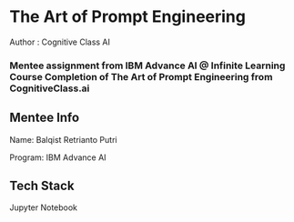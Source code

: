# The Art of Prompt Engineering
Author : Cognitive Class AI
### Mentee assignment from IBM Advance AI @ Infinite Learning Course Completion of The Art of Prompt Engineering from CognitiveClass.ai
## Mentee Info
Name: Balqist Retrianto Putri

Program: IBM Advance AI
## Tech Stack
Jupyter Notebook
